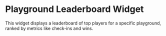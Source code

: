 

# Playground Leaderboard Widget

This widget displays a leaderboard of top players for a specific playground, ranked by metrics like check-ins and wins.
